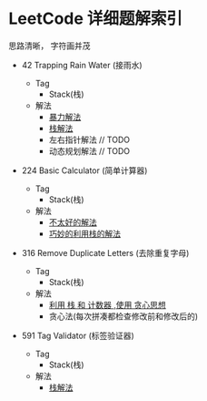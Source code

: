 # LeetCode 详细题解索引

思路清晰， 字符画并茂

* 42 Trapping Rain Water (接雨水)
    * Tag
        * Stack(栈)
    * 解法
        * [暴力解法](42.go)
        * [栈解法](42_stack.go)
        * 左右指针解法 // TODO
        * 动态规划解法 // TODO 
    
* 224 Basic Calculator (简单计算器)
    * Tag
        * Stack(栈)
    * 解法
        * [不太好的解法](224_bad.go)
        * [巧妙的利用栈的解法](224_good.go)
   
* 316 Remove Duplicate Letters (去除重复字母)
    * Tag
        * Stack(栈)
    * 解法
        * [利用 栈 和 计数器 ,使用 贪心思想](316.go)
        * 贪心法(每次拼凑都检查修改前和修改后的)
        
* 591 Tag Validator (标签验证器)
    * Tag
        * Stack(栈)
    * 解法
        * [栈解法](591.go)
        